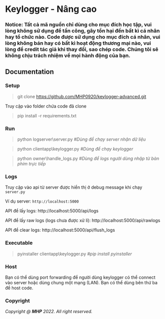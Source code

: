 # Keylogger - Nâng cao
### Notice: Tất cả mã nguồn chỉ dùng cho mục đích học tập, vui lòng không sử dụng để tấn công, gây tổn hại đến bất kì cá nhân hay tổ chức nào. Code được sử dụng cho mục đích cá nhân, vui lòng không bán hay có bất kì hoạt động thương mại nào, vui lòng để credit tác giả khi thay đổi, sao chép code. Chúng tôi sẽ không chịu trách nhiệm về mọi hành động của bạn.

## Documentation
### Setup
> git clone https://github.com/MHP0920/keylogger-advanced.git

Truy cập vào folder chứa code đã clone
> pip install -r requirements.txt

### Run
> python logserver\server.py 
_#Dùng để chạy server nhận dữ liệu_

> python clientapp\keylogger.py
_#Dùng để chạy keylogger_

> python owner\handle_logs.py
_#Dùng để logs người dùng nhập từ bàn phím trực tiếp_

### Logs
Truy cập vào api từ server được hiển thị ở debug message khi chạy `server.py`

Ví dụ server: `http://localhost:5000`

API để lấy logs: http://localhost:5000/api/logs

API để lấy raw logs (logs chưa được xử lí): http://localhost:5000/api/rawlogs

API để clear logs: http://localhost:5000/api/flush_logs

### Executable
> pyinstaller clientapp\keylogger.py
_#pip install pyinstaller_

### Host
Bạn có thể dùng port forwarding để người dùng keylogger có thể connect vào server hoặc dùng chung một mạng (LAN). Bạn có thể dùng bên thứ ba để host code.

### Copyright
_Copyright @ **MHP** 2022. All right reserved._
